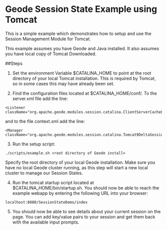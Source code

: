 <!--
Licensed to the Apache Software Foundation (ASF) under one or more
contributor license agreements.  See the NOTICE file distributed with
this work for additional information regarding copyright ownership.
The ASF licenses this file to You under the Apache License, Version 2.0
(the "License"); you may not use this file except in compliance with
the License.  You may obtain a copy of the License at

     http://www.apache.org/licenses/LICENSE-2.0

Unless required by applicable law or agreed to in writing, software
distributed under the License is distributed on an "AS IS" BASIS,
WITHOUT WARRANTIES OR CONDITIONS OF ANY KIND, either express or implied.
See the License for the specific language governing permissions and
limitations under the License.
-->

# Geode Session State Example using Tomcat

This is a simple example which demonstrates how to setup and use the Session Management Module for Tomcat.

This example assumes you have Geode and Java installed. It also assumes you have local copy of Tomcat Downloaded.

##Steps

1. Set the environment Variable $CATALINA_HOME to point at the root directory of your local Tomcat installation. This is required by 
Tomcat, so in some cases this may have already been set.

2. Find the configuration files located at $CATALINA_HOME/conf/. To the server.xml file add the line:
```
<Listener className="org.apache.geode.modules.session.catalina.ClientServerCacheLifecycleListener"/>
```

and to the file context.xml add the line:
```
<Manager className="org.apache.geode.modules.session.catalina.Tomcat9DeltaSessionManager"/> 
```
3. Run the setup script:
```
./scripts/example.sh <root directory of Geode install>
```

Specify the root directory of your local Geode installation. Make sure you have no local Geode cluster running, as this step will start
a new local cluster to manage our Session States.

4. Run the tomcat startup script located at $CATALINA_HOME/bin/startup.sh. You should now be able to reach the example webapp by entering
the following URL into your browser:
```
localhost:8080/SessionStateDemo/index
```

5. You should now be able to see details about your current session on the page. You can add key/value pairs to your session and get them
back with the available input prompts. 
